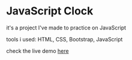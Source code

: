 # JavaScript Clock

it's a project I've made to practice on JavaScript

tools i used: HTML, CSS, Bootstrap, JavaScript

check the live demo [here](https://saied40.github.io/clock/)
